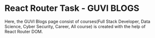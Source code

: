 # React Router Task - GUVI BLOGS
Here, the GUVI Blogs page consist of courses(Full Stack Developer, Data Science, Cyber Security, Career, All course) is created with the help of React Router DOM.
